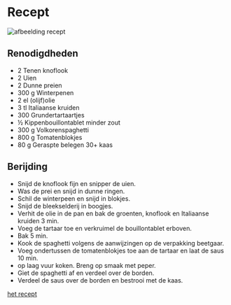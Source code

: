 # Recept

![afbeelding recept](https://static.ah.nl/static/recepten/img_085892_890x_JPG.jpg)

## Renodigdheden

* 2 Tenen knoflook
* 2 Uien
* 2 Dunne preien
* 300 g Winterpenen
* 2 el (olijf)olie
* 3 tl Italiaanse kruiden
* 300 Grundertartaartjes
* ½ Kippenbouillontablet minder zout
* 300 g Volkorenspaghetti
* 800 g Tomatenblokjes
* 80 g Geraspte belegen 30+ kaas

## Berijding

* Snijd de knoflook fijn en snipper de uien.  
* Was de prei en snijd in dunne ringen.  
* Schil de winterpeen en snijd in blokjes.
* Snijd de bleekselderij in boogjes.
* Verhit de olie in de pan en bak de groenten, knoflook en Italiaanse kruiden 3 min.
* Voeg de tartaar toe en verkruimel de bouillontablet erboven.
* Bak 5 min.
* Kook de spaghetti volgens de aanwijzingen op de verpakking beetgaar.
* Voeg ondertussen de tomatenblokjes toe aan de tartaar en laat de saus 10 min.
* op laag vuur koken. Breng op smaak met peper.
* Giet de spaghetti af en verdeel over de borden.
* Verdeel de saus over de borden en bestrooi met de kaas.
  
[het recept](https://www.ah.nl/allerhande/recepten/pasta-bolognese?as_templateId=47493&gclid=CjwKCAjwp9qZBhBkEiwAsYFsb3YfcPSpWGhatR2j6cEzKKseu1OOXWEgzalG30T_uaim5CAn8YCgHxoCJYAQAvD_BwE#recepten)
